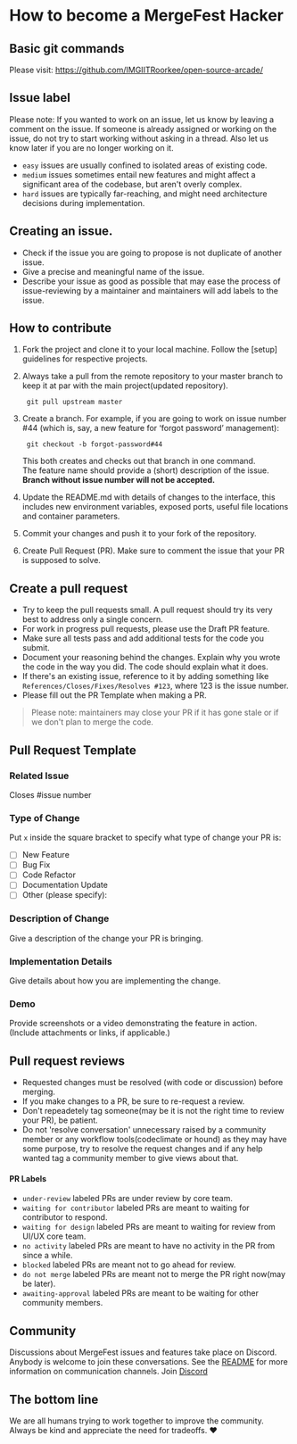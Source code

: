 # How to become a MergeFest Hacker

## Basic git commands

Please visit: https://github.com/IMGIITRoorkee/open-source-arcade/

## Issue label

Please note:  If you wanted to work on an issue, let us know by leaving a comment on the issue. If someone is already assigned or working on the issue, do not try to start working without asking in a thread. Also let us know later if you are no longer working on it.

- `easy` issues are usually confined to isolated areas of existing code.
- `medium` issues sometimes entail new features and might affect a significant area of the codebase, but aren't overly complex.
- `hard` issues are typically far-reaching, and might need architecture decisions during implementation. 

## Creating an issue.

- Check if the issue you are going to propose is not duplicate of another issue.
- Give a precise and meaningful name of the issue.
- Describe your issue as good as possible that may ease the process of issue-reviewing by a maintainer and maintainers will add labels to the issue.

## How to contribute

1. Fork the project and clone it to your local machine. Follow the [setup] guidelines for respective projects.
2. Always take a pull from the remote repository to your master branch to keep it at par with the main project(updated repository).
        
        git pull upstream master
        
3. Create a branch. For example, if you are going to work on issue number #44 (which is, say, a new feature for ‘forgot password’ management):

        git checkout -b forgot-password#44

    This both creates and checks out that branch in one command.  
    The feature name should provide a (short) description of the issue.
   **Branch without issue number will not be accepted.**

5. Update the README.md with details of changes to the interface, this includes new environment variables, exposed ports, useful file locations and container parameters.
6. Commit your changes and push it to your fork of the repository.
7. Create Pull Request (PR). Make sure to comment the issue that your PR is supposed to solve.

## Create a pull request

- Try to keep the pull requests small. A pull request should try its very best to address only a single concern.
- For work in progress pull requests, please use the Draft PR feature.
- Make sure all tests pass and add additional tests for the code you submit.
- Document your reasoning behind the changes. Explain why you wrote the code in the way you did. The code should explain what it does.
- If there's an existing issue, reference to it by adding something like `References/Closes/Fixes/Resolves #123`, where 123 is the issue number. 
- Please fill out the PR Template when making a PR.

> Please note: maintainers may close your PR if it has gone stale or if we don't plan to merge the code.

## Pull Request Template

### Related Issue  
Closes #issue number  

### Type of Change
Put `x` inside the square bracket to specify what type of change your PR is:  
- [ ] New Feature  
- [ ] Bug Fix  
- [ ] Code Refactor  
- [ ] Documentation Update  
- [ ] Other (please specify): 

### Description of Change  
Give a description of the change your PR is bringing.

### Implementation Details  
Give details about how you are implementing the change.

### Demo  
Provide screenshots or a video demonstrating the feature in action.  
(Include attachments or links, if applicable.)

## Pull request reviews

- Requested changes must be resolved (with code or discussion) before merging.
- If you make changes to a PR, be sure to re-request a review.
- Don't repeadetely tag someone(may be it is not the right time to review your PR), be patient.
- Do not 'resolve conversation' unnecessary raised by a community member or any workflow tools(codeclimate or hound) as they may have some purpose, try to resolve the request changes and if any help wanted tag a community member to give views about that.

#### PR Labels

- `under-review` labeled PRs are under review by core team.
- `waiting for contributor` labeled PRs are meant to waiting for contributor to respond.
- `waiting for design` labeled PRs are meant to waiting for review from UI/UX core team.
- `no activity` labeled PRs are meant to have no activity in the PR from since a while.
- `blocked` labeled PRs are meant not to go ahead for review.
- `do not merge` labeled PRs are meant not to merge the PR right now(may be later).
- `awaiting-approval` labeled PRs are meant to be waiting for other community members.

## Community
Discussions about MergeFest issues and features take place on Discord. Anybody is welcome to join these conversations. See the [README](README.md) for more information on communication channels.
Join [Discord](https://discord.com/invite/aKaEbaVYKf)

## The bottom line

We are all humans trying to work together to improve the community. Always be kind and appreciate the need for tradeoffs. ❤️

